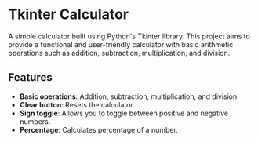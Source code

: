 # Tkinter Calculator

A simple calculator built using Python's Tkinter library. This project aims to provide a functional and user-friendly calculator with basic arithmetic operations such as addition, subtraction, multiplication, and division.

## Features
- **Basic operations**: Addition, subtraction, multiplication, and division.
- **Clear button**: Resets the calculator.
- **Sign toggle**: Allows you to toggle between positive and negative numbers.
- **Percentage**: Calculates percentage of a number.
